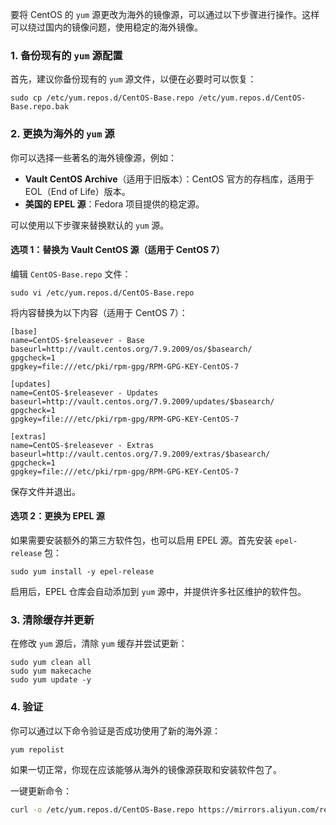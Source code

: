 
要将 CentOS 的 `yum` 源更改为海外的镜像源，可以通过以下步骤进行操作。这样可以绕过国内的镜像问题，使用稳定的海外镜像。

### 1. 备份现有的 `yum` 源配置

首先，建议你备份现有的 `yum` 源文件，以便在必要时可以恢复：


`sudo cp /etc/yum.repos.d/CentOS-Base.repo /etc/yum.repos.d/CentOS-Base.repo.bak`

### 2. 更换为海外的 `yum` 源

你可以选择一些著名的海外镜像源，例如：

- **Vault CentOS Archive**（适用于旧版本）：CentOS 官方的存档库，适用于 EOL（End of Life）版本。
- **美国的 EPEL 源**：Fedora 项目提供的稳定源。

可以使用以下步骤来替换默认的 `yum` 源。

#### 选项 1：替换为 Vault CentOS 源（适用于 CentOS 7）

编辑 `CentOS-Base.repo` 文件：

```
sudo vi /etc/yum.repos.d/CentOS-Base.repo
```

将内容替换为以下内容（适用于 CentOS 7）：

```
[base]
name=CentOS-$releasever - Base
baseurl=http://vault.centos.org/7.9.2009/os/$basearch/
gpgcheck=1
gpgkey=file:///etc/pki/rpm-gpg/RPM-GPG-KEY-CentOS-7

[updates]
name=CentOS-$releasever - Updates
baseurl=http://vault.centos.org/7.9.2009/updates/$basearch/
gpgcheck=1
gpgkey=file:///etc/pki/rpm-gpg/RPM-GPG-KEY-CentOS-7

[extras]
name=CentOS-$releasever - Extras
baseurl=http://vault.centos.org/7.9.2009/extras/$basearch/
gpgcheck=1
gpgkey=file:///etc/pki/rpm-gpg/RPM-GPG-KEY-CentOS-7

```


保存文件并退出。

#### 选项 2：更换为 EPEL 源

如果需要安装额外的第三方软件包，也可以启用 EPEL 源。首先安装 `epel-release` 包：


`sudo yum install -y epel-release`

启用后，EPEL 仓库会自动添加到 `yum` 源中，并提供许多社区维护的软件包。

### 3. 清除缓存并更新

在修改 `yum` 源后，清除 `yum` 缓存并尝试更新：


```
sudo yum clean all 
sudo yum makecache 
sudo yum update -y
```

### 4. 验证

你可以通过以下命令验证是否成功使用了新的海外源：

```
yum repolist
```

如果一切正常，你现在应该能够从海外的镜像源获取和安装软件包了。


一键更新命令：
```bash
curl -o /etc/yum.repos.d/CentOS-Base.repo https://mirrors.aliyun.com/repo/Centos-7.repo;yum clean all;yum makecache
```